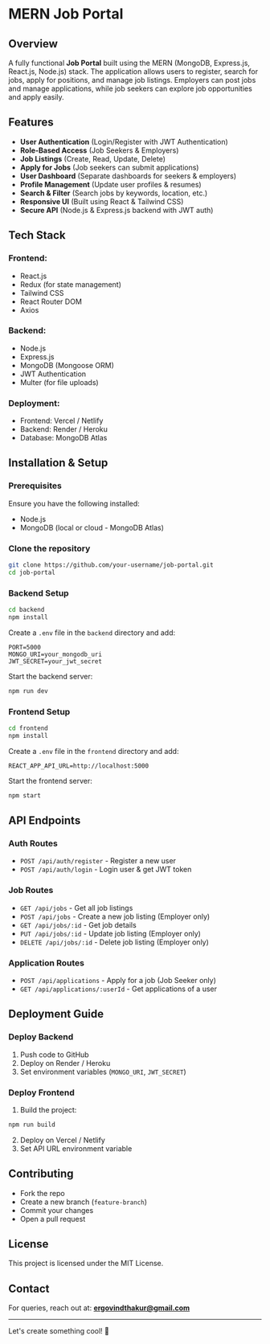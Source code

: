 # MERN Job Portal

## Overview
A fully functional **Job Portal** built using the MERN (MongoDB, Express.js, React.js, Node.js) stack. The application allows users to register, search for jobs, apply for positions, and manage job listings. Employers can post jobs and manage applications, while job seekers can explore job opportunities and apply easily.

## Features
- **User Authentication** (Login/Register with JWT Authentication)
- **Role-Based Access** (Job Seekers & Employers)
- **Job Listings** (Create, Read, Update, Delete)
- **Apply for Jobs** (Job seekers can submit applications)
- **User Dashboard** (Separate dashboards for seekers & employers)
- **Profile Management** (Update user profiles & resumes)
- **Search & Filter** (Search jobs by keywords, location, etc.)
- **Responsive UI** (Built using React & Tailwind CSS)
- **Secure API** (Node.js & Express.js backend with JWT auth)

## Tech Stack
### Frontend:
- React.js
- Redux (for state management)
- Tailwind CSS
- React Router DOM
- Axios

### Backend:
- Node.js
- Express.js
- MongoDB (Mongoose ORM)
- JWT Authentication
- Multer (for file uploads)

### Deployment:
- Frontend: Vercel / Netlify
- Backend: Render / Heroku
- Database: MongoDB Atlas

## Installation & Setup
### Prerequisites
Ensure you have the following installed:
- Node.js
- MongoDB (local or cloud - MongoDB Atlas)

### Clone the repository
```sh
git clone https://github.com/your-username/job-portal.git
cd job-portal
```

### Backend Setup
```sh
cd backend
npm install
```
Create a `.env` file in the `backend` directory and add:
```env
PORT=5000
MONGO_URI=your_mongodb_uri
JWT_SECRET=your_jwt_secret
```
Start the backend server:
```sh
npm run dev
```

### Frontend Setup
```sh
cd frontend
npm install
```
Create a `.env` file in the `frontend` directory and add:
```env
REACT_APP_API_URL=http://localhost:5000
```
Start the frontend server:
```sh
npm start
```

## API Endpoints
### Auth Routes
- `POST /api/auth/register` - Register a new user
- `POST /api/auth/login` - Login user & get JWT token

### Job Routes
- `GET /api/jobs` - Get all job listings
- `POST /api/jobs` - Create a new job listing (Employer only)
- `GET /api/jobs/:id` - Get job details
- `PUT /api/jobs/:id` - Update job listing (Employer only)
- `DELETE /api/jobs/:id` - Delete job listing (Employer only)

### Application Routes
- `POST /api/applications` - Apply for a job (Job Seeker only)
- `GET /api/applications/:userId` - Get applications of a user

## Deployment Guide
### Deploy Backend
1. Push code to GitHub
2. Deploy on Render / Heroku
3. Set environment variables (`MONGO_URI`, `JWT_SECRET`)

### Deploy Frontend
1. Build the project:
```sh
npm run build
```
2. Deploy on Vercel / Netlify
3. Set API URL environment variable

## Contributing
- Fork the repo
- Create a new branch (`feature-branch`)
- Commit your changes
- Open a pull request

## License
This project is licensed under the MIT License.

## Contact
For queries, reach out at: **ergovindthakur@gmail.com**

---
Let's create something cool! 🚀


